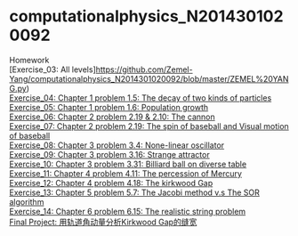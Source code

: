 # computationalphysics_N2014301020092
Homework  
[Exercise_03: All levels]https://github.com/Zemel-Yang/computationalphysics_N2014301020092/blob/master/ZEMEL%20YANG.py)  
[Exercise_04: Chapter 1 problem 1.5: The decay of two kinds of particles](https://www.zybuluo.com/mdeditor#498194)  
[Exercise_05: Chapter 1 problem 1.6: Population growth](https://www.zybuluo.com/mdeditor#498204)  
[Exercise_06: Chapter 2 problem 2.19 & 2.10: The cannon](https://www.zybuluo.com/mdeditor#498209)  
[Exercise_07: Chapter 2 problem 2.19: The spin of baseball and Visual motion of baseball](https://www.zybuluo.com/mdeditor#498211)  
[Exercise_08: Chapter 3 problem 3.4: None-linear oscillator](https://www.zybuluo.com/mdeditor#498215)  
[Exercise_09: Chapter 3 problem 3.16: Strange attractor](https://www.zybuluo.com/mdeditor#498217)  
[Exercise_10: Chapter 3 problem 3.31: Billiard ball on diverse table](https://www.zybuluo.com/mdeditor#498220)  
[Exercise_11: Chapter 4 problem 4.11: The percession of Mercury](https://www.zybuluo.com/mdeditor#498222)  
[Exercise_12: Chapter 4 problem 4.18: The kirkwood Gap](https://www.zybuluo.com/mdeditor#498287)  
[Exercise_13: Chapter 5 problem 5.7: The Jacobi method v.s The SOR algorithm](https://www.zybuluo.com/mdeditor#498291)  
[Exercise_14: Chapter 6 problem 6.15: The realistic string problem](https://www.zybuluo.com/mdeditor#498293)  
[Final Project: 用轨道角动量分析Kirkwood Gap的缝宽](https://www.zybuluo.com/mdeditor#498294)
